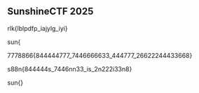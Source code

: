 ## SunshineCTF 2025

rlk{lblpdfp_iajylg_iyi}

sun{

7778866{844444777_7446666633_444777_26622244433668}

s88n{844444s_7446nn33_is_2n222i33n8}

sun{}